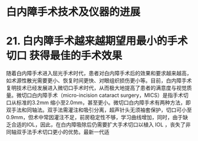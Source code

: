 # 白内障手术技术及仪器的进展  
# 21. 白内障手术越来越期望用最小的手术切口 获得最佳的手术效果  
随着白内障手术进入屈光手术时代，患者对白内障手术后的效果和要求越来越高，如术源性散光需要更小、恢复时间更快、对眼组织损伤更小等。目前，白内障手术复明技术已经发展进入微切口手术时代，从而极大地提高了患者的满意度与视觉质量。微切口白内障手术（micro-incision cataract surgery，MICS）是指手术切口从标准的$3.2\mathrm{mm}$ 缩小至$2.0\mathrm{mm}$，甚至更小。微切口白内障手术有两种方法，即双手法和同轴法。双手法需灌注和吸引分离，超声针头无须袖套保护，切口可小至$0.9\mathrm{mm}$，但术中常因灌注不足，前房稳定性不够，学习曲线增加，同时，由于缺乏合适的IOL，因此，在白内障吸除后仍需要扩大手术切口以植入 IOL ，丧失了非同轴双手法手术切口更小的优势。最新一代适  